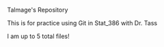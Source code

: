 Talmage's Repository

This is for practice using Git in Stat_386 with Dr. Tass

I am up to 5 total files!